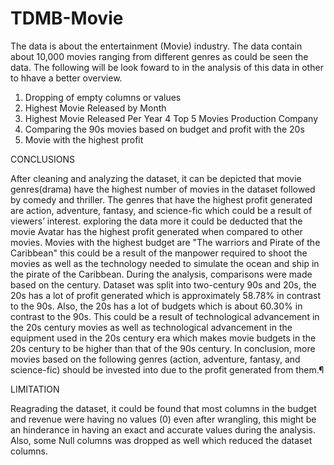 # TDMB-Movie
The data is about the entertainment (Movie) industry. The data contain about 10,000 movies ranging from different genres as could be seen the data. The following will be look foward to in the analysis of this data in other to hhave a better overview.
 1. Dropping of empty columns or values
 2. Highest Movie Released by Month
 3. Highest Movie Released Per Year
 4  Top 5 Movies Production Company
 5. Comparing the 90s movies based on budget and profit with the 20s 
 6. Movie with the highest profit


CONCLUSIONS

After cleaning and analyzing the dataset, it can be depicted that movie genres(drama) have the highest number of movies in the dataset followed by comedy and thriller. The genres that have the highest profit generated are action, adventure, fantasy, and science-fic which could be a result of viewers’ interest. exploring the data more it could be deducted that the movie Avatar has the highest profit generated when compared to other movies. Movies with the highest budget are "The warriors and Pirate of the Caribbean" this could be a result of the manpower required to shoot the movies as well as the technology needed to simulate the ocean and ship in the pirate of the Caribbean.
During the analysis, comparisons were made based on the century. Dataset was split into two-century 90s and 20s, the 20s has a lot of profit generated which is approximately 58.78% in contrast to the 90s. Also, the 20s has a lot of budgets which is about 60.30% in contrast to the 90s. This could be a result of technological advancement in the 20s century movies as well as technological advancement in the equipment used in the 20s century era which makes movie budgets in the 20s century to be higher than that of the 90s century. In conclusion, more movies based on the following genres (action, adventure, fantasy, and science-fic) should be invested into due to the profit generated from them.¶

LIMITATION

Reagrading the dataset, it could be found that most columns in the budget and revenue were having no values (0) even after wrangling, this might be an hinderance in having an exact and accurate values during the analysis. Also, some Null columns was dropped as well which reduced the dataset columns.
